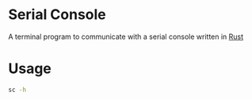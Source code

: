 # Serial Console
A terminal program to communicate with a serial console written in [Rust](https://rust-lang.org)

# Usage
```bash
sc -h
```
